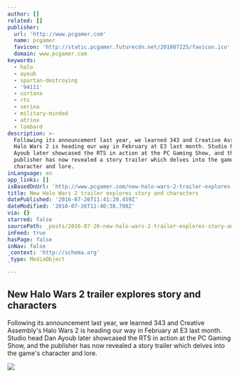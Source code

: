 ```yaml
---
author: []
related: []
publisher:
  url: 'http://www.pcgamer.com'
  name: pcgamer
  favicon: 'http://static.pcgamer.futurecdn.net/201607225/favicon.ico'
  domain: www.pcgamer.com
keywords:
  - halo
  - ayoub
  - spartan-destroying
  - '94111'
  - cortana
  - rts
  - serina
  - military-minded
  - atriox
  - lombard
description: >-
  Following its announcement last year, we learned 343 and Creative Assembly's
  Halo Wars 2 is heading our way in February at E3 last month. Studio head Dan
  Ayoub later showcased the RTS in action at the PC Gaming Show, and the
  publisher has now revealed a story trailer which delves into the game's
  character and lore.
inLanguage: en
app_links: []
isBasedOnUrl: 'http://www.pcgamer.com/new-halo-wars-2-trailer-explores-story-and-characters/'
title: New Halo Wars 2 trailer explores story and characters
datePublished: '2016-07-26T11:41:20.459Z'
dateModified: '2016-07-26T11:40:38.708Z'
via: {}
starred: false
sourcePath: _posts/2016-07-26-new-halo-wars-2-trailer-explores-story-and-characters.md
inFeed: true
hasPage: false
inNav: false
_context: 'http://schema.org'
_type: MediaObject

---
```

<article style=""><h1>New Halo Wars 2 trailer explores story and characters</h1><p>Following its announcement last year, we learned 343 and Creative Assembly's Halo Wars 2 is heading our way in February at E3 last month. Studio head Dan Ayoub later showcased the RTS in action at the PC Gaming Show, and the publisher has now revealed a story trailer which delves into the game's character and lore.</p><img src="http://cdn.mos.cms.futurecdn.net/m2zY9FQTZbeHAb3AHDK9hZ-1200-80.jpg" /></article>